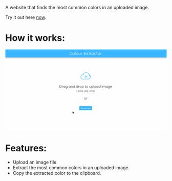 A website that finds the most common colors in an uploaded image.

Try it out here [now](https://image-color-palette-app.herokuapp.com/).

# How it works:
![](demo/solution_demo.gif)

# Features:
- Upload an image file.
- Extract the most common colors in an uploaded image.
- Copy the extracted color to the clipboard.
